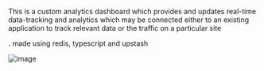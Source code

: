 This is a custom analytics dashboard which provides and updates real-time data-tracking and analytics which may be connected either to an existing application to track relevant data or the traffic on a particular site

. made using redis, typescript and upstash


![image](https://github.com/dhanyamd/custom-analytics/assets/163339354/97113309-b53c-49cc-aa2c-8eccffb33402)

